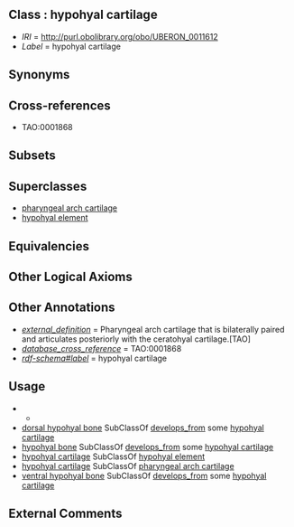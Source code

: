 
## Class : hypohyal cartilage

 * *IRI* = http://purl.obolibrary.org/obo/UBERON_0011612
 * *Label* = hypohyal cartilage

## Synonyms


## Cross-references

 * TAO:0001868

## Subsets


## Superclasses

 * [pharyngeal arch cartilage](../../UBERON/04/UBERON_0011004.md)
 * [hypohyal element](../../UBERON/13/UBERON_0011613.md)

## Equivalencies


## Other Logical Axioms


## Other Annotations

 * *[external_definition](../../UBPROP/01/UBPROP_0000001.md)* = Pharyngeal arch cartilage that is bilaterally paired and articulates posteriorly with the ceratohyal cartilage.[TAO]
 * *[database_cross_reference](../../ef/oboInOwl#hasDbXref.md)* = TAO:0001868
 * *[rdf-schema#label](../../el/rdf-schema#label.md)* = hypohyal cartilage

## Usage

 * -
 * [dorsal hypohyal bone](../../UBERON/96/UBERON_2000196.md) SubClassOf [develops_from](../../RO/02/RO_0002202.md) some [hypohyal cartilage](../../UBERON/12/UBERON_0011612.md)
 * [hypohyal bone](../../UBERON/51/UBERON_0004751.md) SubClassOf [develops_from](../../RO/02/RO_0002202.md) some [hypohyal cartilage](../../UBERON/12/UBERON_0011612.md)
 * [hypohyal cartilage](../../UBERON/12/UBERON_0011612.md) SubClassOf [hypohyal element](../../UBERON/13/UBERON_0011613.md)
 * [hypohyal cartilage](../../UBERON/12/UBERON_0011612.md) SubClassOf [pharyngeal arch cartilage](../../UBERON/04/UBERON_0011004.md)
 * [ventral hypohyal bone](../../UBERON/00/UBERON_2000300.md) SubClassOf [develops_from](../../RO/02/RO_0002202.md) some [hypohyal cartilage](../../UBERON/12/UBERON_0011612.md)

## External Comments

